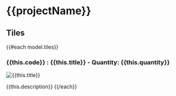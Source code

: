 # {{projectName}}

## Tiles
{{#each model.tiles}}
### {{this.code}} : {{this.title}} - Quantity: {{this.quantity}}

![{{this.title}}](./images/tiles/{{this.assetId}}.png)

{{this.description}}
{{/each}}
